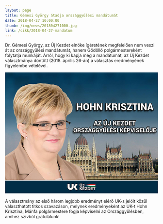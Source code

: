 ```yaml
---
layout: page
title: Gémesi György átadja országgyűlési mandátumát
date: 2018-04-27 10:00:00
thumb: /img/news/201804271000.jpg
link: /cikk/2018-04-27-mandatum
---
```


Dr. Gémesi György, az Új Kezdet elnöke ígéretének megfelelően nem veszi át az országgyűlési mandátumát, hanem Gödöllő polgármestereként folytatja munkáját. Arról, hogy ki kapja meg a mandátumát, az Új Kezdet választmánya döntött (2018. április 26-án) a választás eredményének figyelembe vételével.

![](/uploads/hohn-krisztina-sml2.jpg)

A választmány az első három legjobb eredményt elérő UK-s jelölt közül választhatott titkos szavazáson, melynek eredményeként az UK-t Hohn Krisztina, Mánfa polgármestere fogja képviselni az Országgyűlésben, amihez szívből gratulálunk!